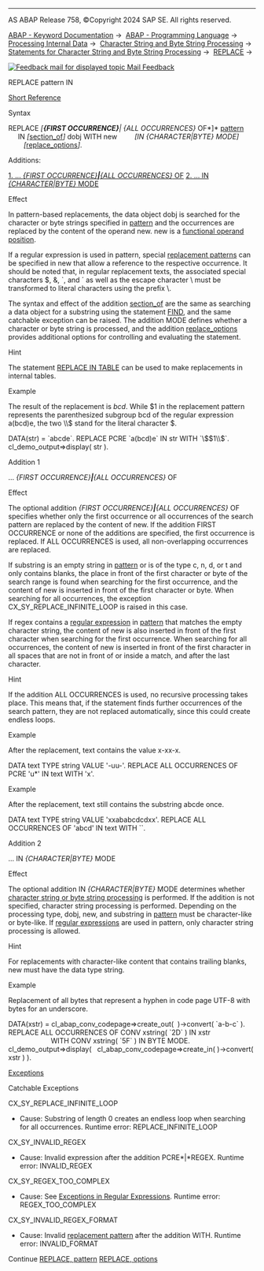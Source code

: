   

* * *

AS ABAP Release 758, ©Copyright 2024 SAP SE. All rights reserved.

[ABAP - Keyword Documentation](javascript:call_link\('abenabap.htm'\)) →  [ABAP - Programming Language](javascript:call_link\('abenabap_reference.htm'\)) →  [Processing Internal Data](javascript:call_link\('abenabap_data_working.htm'\)) →  [Character String and Byte String Processing](javascript:call_link\('abenabap_data_string.htm'\)) →  [Statements for Character String and Byte String Processing](javascript:call_link\('abenstring_processing_statements.htm'\)) →  [REPLACE](javascript:call_link\('abapreplace.htm'\)) → 

 [![](Mail.gif?object=Mail.gif "Feedback mail for displayed topic") Mail Feedback](mailto:f1_help@sap.com?subject=Feedback%20on%20ABAP%20Documentation&body=Document:%20REPLACE%20pattern%20IN%2C%20ABAPREPLACE_IN_PATTERN%2C%20758%0D%0A%0D%0AError:%0D%0A%0D%0A%0D%0A%0D%0ASuggestion%20for%20improvement:)

REPLACE pattern IN

[Short Reference](javascript:call_link\('abapreplace_shortref.htm'\))

Syntax

REPLACE *\[**{*FIRST OCCURRENCE*}**|* *{*ALL OCCURRENCES*}* OF*\]* [pattern](javascript:call_link\('abapreplace_pattern.htm'\))
        IN *\[*[section\_of](javascript:call_link\('abapfind_section_of.htm'\))*\]* dobj WITH new
        *\[*IN *{*CHARACTER*|*BYTE*}* MODE*\]*
        *\[*[replace\_options](javascript:call_link\('abapreplace_options.htm'\))*\]*.

Additions:

[1\. ... *{*FIRST OCCURRENCE*}**|**{*ALL OCCURRENCES*}* OF](#!ABAP_ADDITION_1@1@)
[2\. ... IN *{*CHARACTER*|*BYTE*}* MODE](#!ABAP_ADDITION_2@2@)

Effect

In pattern-based replacements, the data object dobj is searched for the character or byte strings specified in [pattern](javascript:call_link\('abapreplace_pattern.htm'\)) and the occurrences are replaced by the content of the operand new. new is a [functional operand position](javascript:call_link\('abenfunctional_position_glosry.htm'\) "Glossary Entry").

If a regular expression is used in pattern, special [replacement patterns](javascript:call_link\('abenregex_posix_replace.htm'\)) can be specified in new that allow a reference to the respective occurrence. It should be noted that, in regular replacement texts, the associated special characters $, &, \`, and ´ as well as the escape character \\ must be transformed to literal characters using the prefix \\.

The syntax and effect of the addition [section\_of](javascript:call_link\('abapfind_section_of.htm'\)) are the same as searching a data object for a substring using the statement [FIND](javascript:call_link\('abapfind.htm'\)), and the same catchable exception can be raised. The addition MODE defines whether a character or byte string is processed, and the addition [replace\_options](javascript:call_link\('abapreplace_options.htm'\)) provides additional options for controlling and evaluating the statement.

Hint

The statement [REPLACE IN TABLE](javascript:call_link\('abapreplace_itab.htm'\)) can be used to make replacements in internal tables.

Example

The result of the replacement is $bcd$. While $1 in the replacement pattern represents the parenthesized subgroup bcd of the regular expression a(bcd)e, the two \\$ stand for the literal character $.

DATA(str) = \`abcde\`.
REPLACE PCRE \`a(bcd)e\` IN str WITH \`\\$$1\\$\`.
cl\_demo\_output=>display( str ).

Addition 1   

... *{*FIRST OCCURRENCE*}**|**{*ALL OCCURRENCES*}* OF

Effect

The optional addition *{*FIRST OCCURRENCE*}**|**{*ALL OCCURRENCES*}* OF specifies whether only the first occurrence or all occurrences of the search pattern are replaced by the content of new. If the addition FIRST OCCURRENCE or none of the additions are specified, the first occurrence is replaced. If ALL OCCURRENCES is used, all non-overlapping occurrences are replaced.

If substring is an empty string in [pattern](javascript:call_link\('abapreplace_pattern.htm'\)) or is of the type c, n, d, or t and only contains blanks, the place in front of the first character or byte of the search range is found when searching for the first occurrence, and the content of new is inserted in front of the first character or byte. When searching for all occurrences, the exception CX\_SY\_REPLACE\_INFINITE\_LOOP is raised in this case.

If regex contains a [regular expression](javascript:call_link\('abenregex_syntax.htm'\)) in [pattern](javascript:call_link\('abapreplace_pattern.htm'\)) that matches the empty character string, the content of new is also inserted in front of the first character when searching for the first occurrence. When searching for all occurrences, the content of new is inserted in front of the first character in all spaces that are not in front of or inside a match, and after the last character.

Hint

If the addition ALL OCCURRENCES is used, no recursive processing takes place. This means that, if the statement finds further occurrences of the search pattern, they are not replaced automatically, since this could create endless loops.

Example

After the replacement, text contains the value x-xx-x.

DATA text TYPE string VALUE '-uu-'.
REPLACE ALL OCCURRENCES OF PCRE 'u\*' IN text WITH 'x'.

Example

After the replacement, text still contains the substring abcde once.

DATA text TYPE string VALUE 'xxababcdcdxx'.
REPLACE ALL OCCURRENCES OF 'abcd' IN text WITH \`\`.

Addition 2   

... IN *{*CHARACTER*|*BYTE*}* MODE

Effect

The optional addition IN *{*CHARACTER*|*BYTE*}* MODE determines whether [character string or byte string processing](javascript:call_link\('abenstring_processing_statements.htm'\)) is performed. If the addition is not specified, character string processing is performed. Depending on the processing type, dobj, new, and substring in [pattern](javascript:call_link\('abapreplace_pattern.htm'\)) must be character-like or byte-like. If [regular expressions](javascript:call_link\('abenregex_syntax.htm'\)) are used in pattern, only character string processing is allowed.

Hint

For replacements with character-like content that contains trailing blanks, new must have the data type string.

Example

Replacement of all bytes that represent a hyphen in code page UTF-8 with bytes for an underscore.

DATA(xstr) = cl\_abap\_conv\_codepage=>create\_out(  )->convert( \`a-b-c\` ).
REPLACE ALL OCCURRENCES OF CONV xstring( \`2D\` ) IN xstr
                      WITH CONV xstring( \`5F\` ) IN BYTE MODE.
cl\_demo\_output=>display(
  cl\_abap\_conv\_codepage=>create\_in( )->convert( xstr ) ).

[Exceptions](javascript:call_link\('abenabap_language_exceptions.htm'\))

Catchable Exceptions

CX\_SY\_REPLACE\_INFINITE\_LOOP

-   Cause: Substring of length 0 creates an endless loop when searching for all occurrences.
    Runtime error: REPLACE\_INFINITE\_LOOP

CX\_SY\_INVALID\_REGEX

-   Cause: Invalid expression after the addition PCRE*|*REGEX.
    Runtime error: INVALID\_REGEX

CX\_SY\_REGEX\_TOO\_COMPLEX

-   Cause: See [Exceptions in Regular Expressions](javascript:call_link\('abenregex_exceptions.htm'\)).
    Runtime error: REGEX\_TOO\_COMPLEX

CX\_SY\_INVALID\_REGEX\_FORMAT

-   Cause: Invalid [replacement pattern](javascript:call_link\('abenregex_posix_replace.htm'\)) after the addition WITH.
    Runtime error: INVALID\_FORMAT

Continue
[REPLACE, pattern](javascript:call_link\('abapreplace_pattern.htm'\))
[REPLACE, options](javascript:call_link\('abapreplace_options.htm'\))